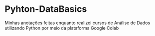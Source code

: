 # Pyhton-DataBasics

Minhas anotações feitas enquanto realizei cursos de Análise de Dados utilizando Python por meio da plataforma Google Colab 
